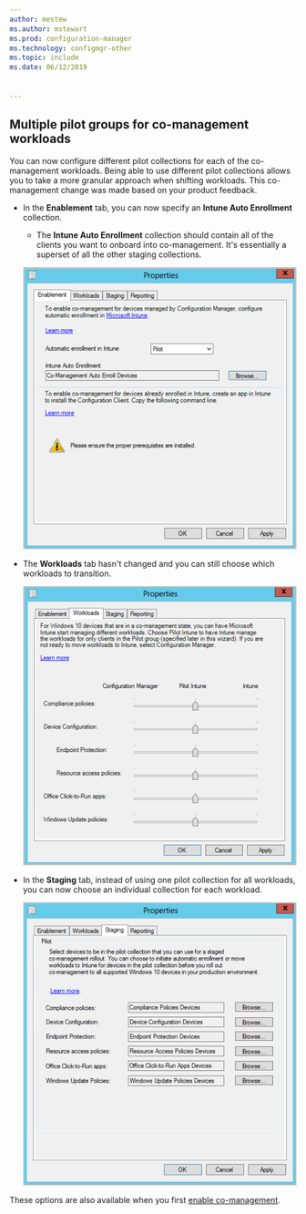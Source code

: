 ```yaml
--- 
author: mestew
ms.author: mstewart
ms.prod: configuration-manager
ms.technology: configmgr-other
ms.topic: include
ms.date: 06/12/2019


---
```


## <a name="bkmk_comgmt_pilot"></a> Multiple pilot groups for co-management workloads
<!--3555750 FKA 1357954-->

You can now configure different pilot collections for each of the co-management workloads. Being able to use different pilot collections allows you to take a more  granular approach when shifting workloads. This co-management change was made based on your product feedback.

- In the **Enablement** tab, you can now specify an **Intune Auto Enrollment** collection.
  - The **Intune Auto Enrollment** collection should contain all of the clients you want to onboard into co-management. It's essentially a superset of all the other staging collections.

  ![Co-management Enablement tab with Intune Auto Enrollment collection](../../media/3555750-co-management-enablement-tab.png)

- The **Workloads** tab hasn't changed and you can still choose which workloads to transition.

  ![Co-management Workloads tab hasn't changed](../../media/3555750-co-management-workloads-tab.png)

- In the **Staging** tab, instead of using one pilot collection for all workloads, you can now choose an individual collection for each workload.

    ![Co-management Staging tab allows you to choose a collection for each workload](../../media/3555750-co-management-staging-tab.png)
  
These options are also available when you first [enable co-management](/sccm/comanage/how-to-enable).
